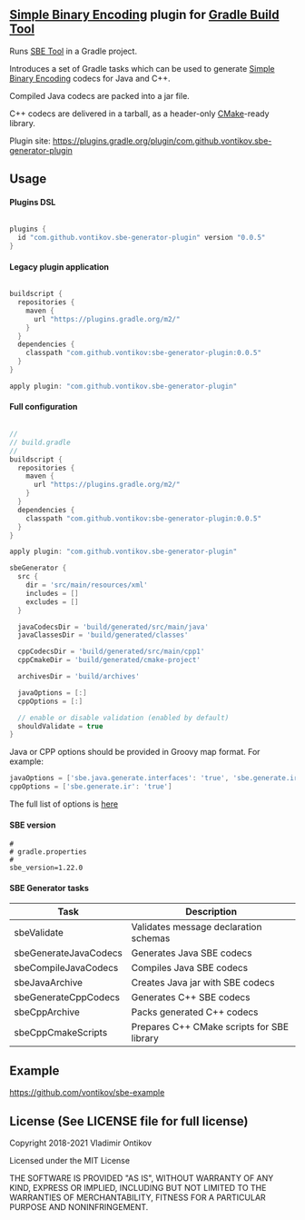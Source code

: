 [Simple Binary Encoding](https://github.com/real-logic/simple-binary-encoding) plugin for [Gradle Build Tool](https://gradle.org/)
------------------------------------------
Runs [SBE Tool](https://github.com/real-logic/simple-binary-encoding/wiki/Sbe-Tool-Guide)
in a Gradle project.

Introduces a set of Gradle tasks which can be used to generate
[Simple Binary Encoding](https://github.com/real-logic/simple-binary-encoding)
codecs for Java and C++.

Compiled Java codecs are packed into a jar file.

C++ codecs are delivered in a tarball, as a header-only
[CMake](https://cmake.org/)-ready library.

Plugin site: https://plugins.gradle.org/plugin/com.github.vontikov.sbe-generator-plugin

Usage
-----

#### Plugins DSL

```Groovy

plugins {
  id "com.github.vontikov.sbe-generator-plugin" version "0.0.5"
}
```

#### Legacy plugin application


```Groovy

buildscript {
  repositories {
    maven {
      url "https://plugins.gradle.org/m2/"
    }
  }
  dependencies {
    classpath "com.github.vontikov:sbe-generator-plugin:0.0.5"
  }
}

apply plugin: "com.github.vontikov.sbe-generator-plugin"
```

#### Full configuration

```Groovy

//
// build.gradle
//
buildscript {
  repositories {
    maven {
      url "https://plugins.gradle.org/m2/"
    }
  }
  dependencies {
    classpath "com.github.vontikov:sbe-generator-plugin:0.0.5"
  }
}

apply plugin: "com.github.vontikov.sbe-generator-plugin"

sbeGenerator {
  src {
    dir = 'src/main/resources/xml'
    includes = []
    excludes = []
  }

  javaCodecsDir = 'build/generated/src/main/java'
  javaClassesDir = 'build/generated/classes'

  cppCodecsDir = 'build/generated/src/main/cpp1'
  cppCmakeDir = 'build/generated/cmake-project'

  archivesDir = 'build/archives'

  javaOptions = [:]
  cppOptions = [:]

  // enable or disable validation (enabled by default)
  shouldValidate = true
}
```

Java or CPP options should be provided in Groovy map format.
For example:

```Groovy
javaOptions = ['sbe.java.generate.interfaces': 'true', 'sbe.generate.ir': 'true']
cppOptions = ['sbe.generate.ir': 'true']
```
The full list of options is [here](https://github.com/real-logic/simple-binary-encoding/wiki/Sbe-Tool-Guide)


#### SBE version
```
#
# gradle.properties
#
sbe_version=1.22.0
```

#### SBE Generator tasks

| Task                  | Description                                |
| --------------------- | ------------------------------------------ |
| sbeValidate           | Validates message declaration schemas      |
| sbeGenerateJavaCodecs | Generates Java SBE codecs                  |
| sbeCompileJavaCodecs  | Compiles Java SBE codecs                   |
| sbeJavaArchive        | Creates Java jar with SBE codecs           |
| sbeGenerateCppCodecs  | Generates C++ SBE codecs                   |
| sbeCppArchive         | Packs generated C++ codecs                 |
| sbeCppCmakeScripts    | Prepares C++ CMake scripts for SBE library |

Example
------------------------------------------

https://github.com/vontikov/sbe-example

License (See LICENSE file for full license)
------------------------------------------

Copyright 2018-2021 Vladimir Ontikov

Licensed under the MIT License

THE SOFTWARE IS PROVIDED "AS IS", WITHOUT WARRANTY OF ANY KIND, EXPRESS OR
IMPLIED, INCLUDING BUT NOT LIMITED TO THE WARRANTIES OF MERCHANTABILITY,
FITNESS FOR A PARTICULAR PURPOSE AND NONINFRINGEMENT.
